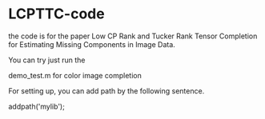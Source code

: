 # LCPTTC-code
the code is for the paper Low CP Rank and Tucker Rank Tensor Completion for Estimating Missing Components in Image Data.

You can try just run the

demo_test.m for color image completion

For setting up, you can add path by the following sentence.

addpath('mylib'); 

